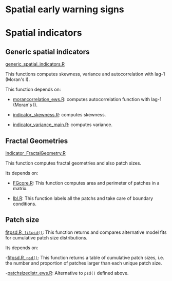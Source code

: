 Spatial early warning signs
===========================

# Spatial indicators

## Generic spatial indicators

[generic_spatial_indicators.R](https://github.com/fdschneider/spatial_warnings/blob/master/R/generic_spatial_indicators.R)

This functions computes skewness, variance and autocorrelation with lag-1 (Moran's I).

This function depends on:

 - [morancorrelation_ews.R](https://github.com/fdschneider/spatial_warnings/blob/master/R/morancorrelation_ews.R): computes autocorrelation function with lag-1 (Moran's I).

 - [indicator_skewness.R](https://github.com/fdschneider/spatial_warnings/blob/master/R/indicator_skewness.R): computes skewness.

 - [indicator_variance_main.R](https://github.com/fdschneider/spatial_warnings/blob/master/R/indicator_variance_main.R): computes variance.
 

## Fractal Geometries

[Indicator_FractalGeometry.R](https://github.com/fdschneider/spatial_warnings/blob/master/R/Indicator_FractalGeometry.R)

This function computes fractal geometries and also patch sizes.

Its depends on:

 - [FGcore.R](https://github.com/fdschneider/spatial_warnings/blob/master/R/FGcore.R): This function computes area and perimeter of patches in a matrix.

 - [lbl.R](https://github.com/fdschneider/spatial_warnings/blob/master/R/lbl.R): This function labels all the patchs and take care of boundary conditions.

## Patch size

[fitpsd.R, `fitpsd()`](https://github.com/fdschneider/spatial_warnings/blob/master/R/fitpsd.R): This function returns and compares alternative model fits for cumulative patch size distributions.

Its depends on:

 -[fitpsd.R, `psd()`](https://github.com/fdschneider/spatial_warnings/blob/master/R/fitpsd.R): This function returns a table of cumulative patch sizes, i.e. the number and proportion of patches larger than each unique patch size.

 -[patchsizedistr_ews.R](https://github.com/fdschneider/spatial_warnings/blob/master/R/patchsizedistr_ews.R): Alternative to `psd()` defined above.
